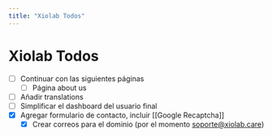 ```yaml
---
title: "Xiolab Todos"
---
```


# Xiolab Todos

- [ ] Continuar con las siguientes páginas
  - [ ] Página about us
- [ ] Añadir translations
- [ ] Simplificar el dashboard del usuario final
- [x] Agregar formulario de contacto, incluir [[Google Recaptcha]]
  - [x] Crear correos para el dominio (por el momento soporte@xiolab.care)
